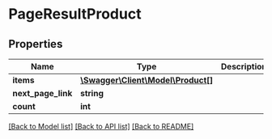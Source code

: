# PageResultProduct

## Properties
Name | Type | Description | Notes
------------ | ------------- | ------------- | -------------
**items** | [**\Swagger\Client\Model\Product[]**](Product.md) |  | [optional] 
**next_page_link** | **string** |  | [optional] 
**count** | **int** |  | [optional] 

[[Back to Model list]](../README.md#documentation-for-models) [[Back to API list]](../README.md#documentation-for-api-endpoints) [[Back to README]](../README.md)


